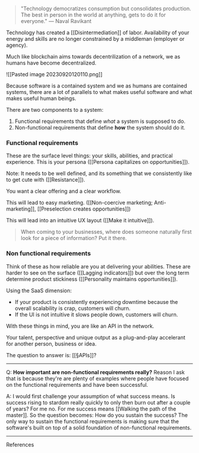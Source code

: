 >"Technology democratizes consumption but consolidates production. The best in person in the world at anything, gets to do it for everyone." — Naval Ravikant

Technology has created a [[Disintermediation]] of labor. Availability of your energy and skills are no longer constrained by a middleman (employer or agency).

Much like blockchain aims towards decentrilization of a network, we as humans have become decentralized.

![[Pasted image 20230920120110.png]]

Because software is a contained system and we as humans are contained systems, there are a lot of parallels to what makes useful software and what makes useful human beings.

There are two components to a system:

1. Functional requirements that define _what_ a system is supposed to do.
2. Non-functional requirements that define **how** the system should do it.

### **Functional requirements** 

These are the surface level things: your skills, abilities, and practical experience. This is your persona ([[Persona capitalizes on opportunities]]). 

Note: It needs to be well defined, and its something that we consistently like to get cute with ([[Resistance]]).

You want a clear offering and a clear workflow. 

This will lead to easy marketing. ([[Non-coercive marketing; Anti-marketing]], [[Preselection creates opportunities]])

This will lead into an intuitive UX layout ([[Make it intuitive]]). 

>When coming to your businesses, where does someone naturally first look for a piece of information? Put it there.

### **Non functional requirements** 

Think of these as how reliable are you at delivering your abilities. These are harder to see on the surface ([[Lagging indicators]]) but over the long term determine product stickiness ([[Personality maintains opportunities]]).

Using the SaaS dimension:

- If your product is consistently experiencing downtime because the overall scalability is crap, customers will churn. 
- If the UI is not intuitive it slows people down, customers will churn.

With these things in mind, you are like an API in the network.

Your talent, perspective and unique output as a plug-and-play accelerant for another person, business or idea.

The question to answer is: [[§APIs]]?

---

Q: **How important are non-functional requirements really?** Reason I ask that is because they're are plenty of examples where people have focused on the functional requirements and have been successful.

A: I would first challenge your assumption of what success means. Is success rising to stardom really quickly to only then burn out after a couple of years? For me no. For me success means [[Walking the path of the master]]. So the question becomes: How do you sustain the success? The only way to sustain the functional requirements is making sure that the software's built on top of a solid foundation of non-functional requirements.

---

References

